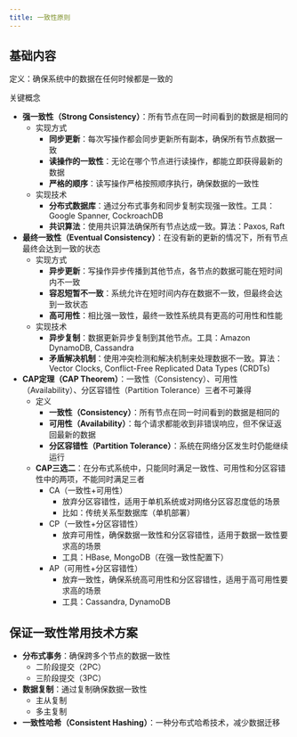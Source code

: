 ```yaml
---
title: 一致性原则
---
```

## 基础内容

定义：确保系统中的数据在任何时候都是一致的

关键概念

- **强一致性（Strong Consistency）**：所有节点在同一时间看到的数据是相同的
    - 实现方式
        - **同步更新**：每次写操作都会同步更新所有副本，确保所有节点数据一致
        - **读操作的一致性**：无论在哪个节点进行读操作，都能立即获得最新的数据
        - **严格的顺序**：读写操作严格按照顺序执行，确保数据的一致性
    - 实现技术
        - **分布式数据库**：通过分布式事务和同步复制实现强一致性。工具：Google Spanner, CockroachDB
        - **共识算法**：使用共识算法确保所有节点达成一致。算法：Paxos, Raft
- **最终一致性（Eventual Consistency）**：在没有新的更新的情况下，所有节点最终会达到一致的状态
    - 实现方式
        - **异步更新**：写操作异步传播到其他节点，各节点的数据可能在短时间内不一致
        - **容忍短暂不一致**：系统允许在短时间内存在数据不一致，但最终会达到一致状态
        - **高可用性**：相比强一致性，最终一致性系统具有更高的可用性和性能
    - 实现技术
        - **异步复制**：数据更新异步复制到其他节点。工具：Amazon DynamoDB, Cassandra
        - **矛盾解决机制**：使用冲突检测和解决机制来处理数据不一致。算法：Vector Clocks, Conflict-Free Replicated Data Types (CRDTs)
- **CAP定理（CAP Theorem）**：一致性（Consistency）、可用性（Availability）、分区容错性（Partition Tolerance）三者不可兼得
    - 定义
        - **一致性（Consistency）**：所有节点在同一时间看到的数据是相同的
        - **可用性（Availability）**：每个请求都能收到非错误响应，但不保证返回最新的数据
        - **分区容错性（Partition Tolerance）**：系统在网络分区发生时仍能继续运行
    - **CAP三选二**：在分布式系统中，只能同时满足一致性、可用性和分区容错性中的两项，不能同时满足三者
        - CA（一致性+可用性）
            - 放弃分区容错性，适用于单机系统或对网络分区容忍度低的场景
            - 比如：传统关系型数据库（单机部署）
        - CP（一致性+分区容错性）
            - 放弃可用性，确保数据一致性和分区容错性，适用于数据一致性要求高的场景
            - 工具：HBase, MongoDB（在强一致性配置下）
        - AP（可用性+分区容错性）
            - 放弃一致性，确保系统高可用性和分区容错性，适用于高可用性要求高的场景
            - 工具：Cassandra, DynamoDB

## 保证一致性常用技术方案

- **分布式事务**：确保跨多个节点的数据一致性
    - 二阶段提交（2PC）
    - 三阶段提交（3PC）
- **数据复制**：通过复制确保数据一致性
    - 主从复制
    - 多主复制
- **一致性哈希（Consistent Hashing）**：一种分布式哈希技术，减少数据迁移
